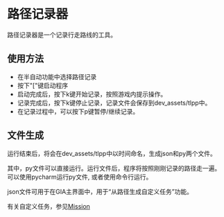 # 路径记录器

路径记录器是一个记录行走路线的工具。

## 使用方法

- 在半自动功能中选择路径记录
- 按下"\["键启动程序
- 启动完成后，按下k键开始记录，按照游戏内提示操作。
- 记录完成后，按下k键停止记录，记录文件会保存到dev_assets/tlpp中。
- 在记录过程中，可以按下p键暂停/继续记录。

## 文件生成
运行结束后，将会在dev_assets/tlpp中以时间命名，生成json和py两个文件。

其中，py文件可以直接运行。运行文件后，程序将按照刚刚记录的路径走一遍。 可以使用pycharm运行py文件, 或者使用命令行运行。

json文件可用于在GIA主界面中，用于“从路径生成自定义任务”功能。

有关自定义任务，参见[Mission](mission.md)
